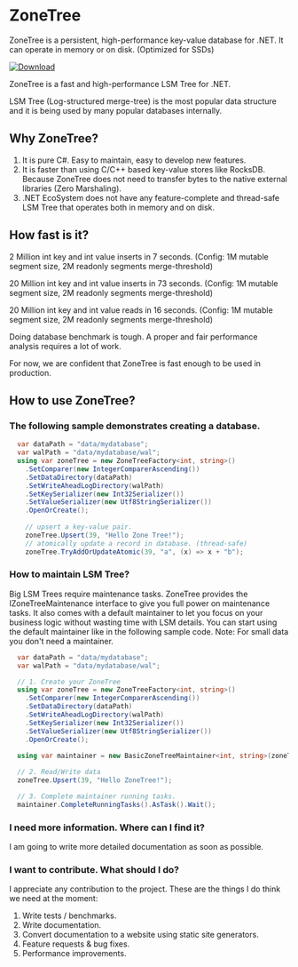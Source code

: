 # ZoneTree
ZoneTree is a persistent, high-performance key-value database for .NET.
It can operate in memory or on disk. (Optimized for SSDs)

[![Download](https://img.shields.io/badge/download-ZoneTree-blue)](https://www.nuget.org/packages/ZoneTree/)

ZoneTree is a fast and high-performance LSM Tree for .NET. 

LSM Tree (Log-structured merge-tree) is the most popular data structure and it is being used by many popular databases internally.

## Why ZoneTree?
1. It is pure C#. Easy to maintain, easy to develop new features.
2. It is faster than using C/C++ based key-value stores like RocksDB. Because ZoneTree does not need to transfer bytes to the native external libraries (Zero Marshaling).
3. .NET EcoSystem does not have any feature-complete and thread-safe LSM Tree that operates both in memory and on disk.

## How fast is it?

2 Million int key and int value inserts in 7 seconds. (Config: 1M mutable segment size, 2M readonly segments merge-threshold)

20 Million int key and int value inserts in 73 seconds. (Config: 1M mutable segment size, 2M readonly segments merge-threshold)

20 Million int key and int value reads in 16 seconds. (Config: 1M mutable segment size, 2M readonly segments merge-threshold)

Doing database benchmark is tough. A proper and fair performance analysis requires a lot of work. 

For now, we are confident that ZoneTree is fast enough to be used in production.

## How to use ZoneTree?

### The following sample demonstrates creating a database.
```c#
  var dataPath = "data/mydatabase";
  var walPath = "data/mydatabase/wal";
  using var zoneTree = new ZoneTreeFactory<int, string>()
    .SetComparer(new IntegerComparerAscending())
    .SetDataDirectory(dataPath)
    .SetWriteAheadLogDirectory(walPath)
    .SetKeySerializer(new Int32Serializer())
    .SetValueSerializer(new Utf8StringSerializer())
    .OpenOrCreate();
    
    // upsert a key-value pair.
    zoneTree.Upsert(39, "Hello Zone Tree!");
    // atomically update a record in database. (thread-safe)
    zoneTree.TryAddOrUpdateAtomic(39, "a", (x) => x + "b");
```
### How to maintain LSM Tree?
Big LSM Trees require maintenance tasks. ZoneTree provides the IZoneTreeMaintenance interface to give you full power on maintenance tasks.
It also comes with a default maintainer to let you focus on your business logic without wasting time with LSM details.
You can start using the default maintainer like in the following sample code.
Note: For small data you don't need a maintainer.
```c#
  var dataPath = "data/mydatabase";
  var walPath = "data/mydatabase/wal";

  // 1. Create your ZoneTree
  using var zoneTree = new ZoneTreeFactory<int, string>()
    .SetComparer(new IntegerComparerAscending())
    .SetDataDirectory(dataPath)
    .SetWriteAheadLogDirectory(walPath)
    .SetKeySerializer(new Int32Serializer())
    .SetValueSerializer(new Utf8StringSerializer())
    .OpenOrCreate();
 
  using var maintainer = new BasicZoneTreeMaintainer<int, string>(zoneTree);

  // 2. Read/Write data
  zoneTree.Upsert(39, "Hello ZoneTree!");

  // 3. Complete maintainer running tasks.
  maintainer.CompleteRunningTasks().AsTask().Wait();
```

### I need more information. Where can I find it?
I am going to write more detailed documentation as soon as possible.

### I want to contribute. What should I do?
I appreciate any contribution to the project.
These are the things I do think we need at the moment:
1. Write tests / benchmarks.
2. Write documentation.
3. Convert documentation to a website using static site generators.
4. Feature requests & bug fixes.
5. Performance improvements.
